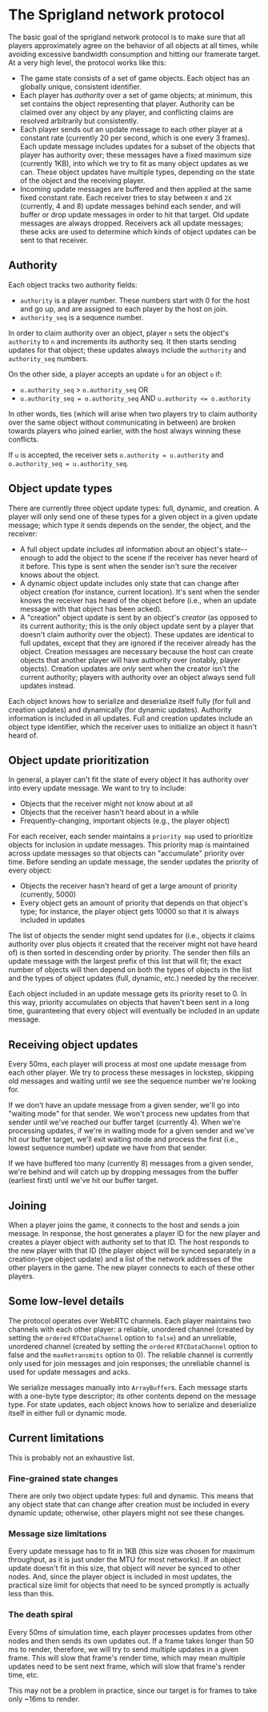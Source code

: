 # The Sprigland network protocol

The basic goal of the sprigland network protocol is to make sure that all
players approximately agree on the behavior of all objects at all times, while
avoiding excessive bandwidth consumption and hitting our framerate target. At a
very high level, the protocol works like this:

- The game state consists of a set of game objects. Each object has an globally
  unique, consistent identifier.
- Each player has *authority* over a set of game objects; at minimum, this set
  contains the object representing that player. Authority can be claimed over
  any object by any player, and conflicting claims are resolved arbitrarily but
  consistently.
- Each player sends out an update message to each other player at a constant
  rate (currently 20 per second, which is one every 3 frames). Each update
  message includes updates for a subset of the objects that player has authority
  over; these messages have a fixed maximum size (currently 1KB), into which we
  try to fit as many object updates as we can. These object updates have
  multiple types, depending on the state of the object and the receiving player.
- Incoming update messages are buffered and then applied at the same fixed
  constant rate. Each receiver tries to stay between `X` and `2X` (currently, 4
  and 8) update messages behind each sender, and will buffer or drop update
  messages in order to hit that target. Old update messages are always
  dropped. Receivers ack all update messages; these acks are used to determine
  which kinds of object updates can be sent to that receiver.
  
## Authority

Each object tracks two authority fields:

- `authority` is a player number. These numbers start with 0 for the host and go
  up, and are assigned to each player by the host on join.
- `authority_seq` is a sequence number.

In order to claim authority over an object, player `n` sets the object's
`authority` to `n` and increments its authority seq. It then starts sending
updates for that object; these updates always include the `authority` and
`authority_seq` numbers.

On the other side, a player accepts an update `u` for an object `o` if:

- `u.authority_seq` > `o.authority_seq` OR
- `u.authority_seq = o.authority_seq` AND `u.authority <= o.authority`

In other words, ties (which will arise when two players try to claim authority
over the same object without communicating in between) are broken towards
players who joined earlier, with the host always winning these conflicts.

If `u` is accepted, the receiver sets `o.authority = u.authority` and
`o.authority_seq = u.authority_seq`.

## Object update types

There are currently three object update types: full, dynamic, and creation. A
player will only send one of these types for a given object in a given update
message; which type it sends depends on the sender, the object, and the
receiver:

- A full object update includes *all* information about an object's
  state--enough to add the object to the scene if the receiver has never heard
  of it before. This type is sent when the sender isn't sure the receiver knows
  about the object.
- A dynamic object update includes only state that can change after object
  creation (for instance, current location). It's sent when the sender knows the
  receiver has heard of the object before (i.e., when an update message with
  that object has been acked).
- A "creation" object update is sent by an object's *creator* (as opposed to its
  current authority; this is the only object update sent by a player that
  doesn't claim authority over the object). These updates are identical to full
  updates, except that they are ignored if the receiver already has the
  object. Creation messages are necessary because the host can create objects
  that another player will have authority over (notably, player
  objects). Creation updates are *only* sent when the creator isn't the current
  authority; players with authority over an object always send full updates
  instead.
  
Each object knows how to serialize and deserialize itself fully (for full and
creation updates) and dynamically (for dynamic updates). Authority information
is included in all updates. Full and creation updates include an object type
identifier, which the receiver uses to initialize an object it hasn't heard of.

## Object update prioritization

In general, a player can't fit the state of every object it has authority over
into every update message. We want to try to include:
- Objects that the receiver might not know about at all
- Objects that the receiver hasn't heard about in a while
- Frequently-changing, important objects (e.g., the player object)

For each receiver, each sender maintains a `priority map` used to prioritize
objects for inclusion in update messages. This priority map is maintained across
update messages so that objects can "accumulate" priority over time. Before
sending an update message, the sender updates the priority of every object:
- Objects the receiver hasn't heard of get a large amount of priority (currently, 5000)
- Every object gets an amount of priority that depends on that object's type;
  for instance, the player object gets 10000 so that it is always included in
  updates
  
The list of objects the sender might send updates for (i.e., objects it claims
authority over plus objects it created that the receiver might not have heard
of) is then sorted in descending order by priority. The sender then fills an
update message with the largest prefix of this list that will fit; the exact
number of objects will then depend on both the types of objects in the list and
the types of object updates (full, dynamic, etc.) needed by the receiver.

Each object included in an update message gets its priority reset to 0. In this
way, priority accumulates on objects that haven't been sent in a long time,
guaranteeing that every object will eventually be included in an update message.

## Receiving object updates

Every 50ms, each player will process at most one update message from each other
player. We try to process these messages in lockstep, skipping old messages and
waiting until we see the sequence number we're looking for.

If we don't have an update message from a given sender, we'll go into "waiting
mode" for that sender. We won't process new updates from that sender until we've
reached our buffer target (currently 4). When we're processing updates, if we're
in waiting mode for a given sender and we've hit our buffer target, we'll exit
waiting mode and process the first (i.e., lowest sequence number) update we have
from that sender.

If we have buffered too many (currently 8) messages from a given sender, we're
behind and will catch up by dropping messages from the buffer (earliest first)
until we've hit our buffer target.

## Joining

When a player joins the game, it connects to the host and sends a join
message. In response, the host generates a player ID for the new player and
creates a player object with authority set to that ID. The host responds to the
new player with that ID (the player object will be synced separately in a
creation-type object update) and a list of the network addresses of the other
players in the game. The new player connects to each of these other players.

## Some low-level details

The protocol operates over WebRTC channels. Each player maintains two channels
with each other player: a reliable, unordered channel (created by setting the
`ordered` `RTCDataChannel` option to `false`) and an unreliable, unordered
channel (created by setting the `ordered` `RTCDataChannel` option to false and
the `maxRetransmits` option to 0). The reliable channel is currently only used
for join messages and join responses; the unreliable channel is used for update
messages and acks.

We serialize messages manually into `ArrayBuffer`s. Each message starts with a
one-byte type descriptor; its other contents depend on the message type. For
state updates, each object knows how to serialize and deserialize itself in
either full or dynamic mode.

## Current limitations

This is probably not an exhaustive list.

### Fine-grained state changes

There are only two object update types: full and dynamic. This means
that any object state that can change after creation must be included in every
dynamic update; otherwise, other players might not see these changes.

### Message size limitations

Every update message has to fit in 1KB (this size was chosen for maximum
throughput, as it is just under the MTU for most networks). If an object update
doesn't fit in this size, that object will *never* be synced to other
nodes. And, since the player object is included in most updates, the practical
size limit for objects that need to be synced promptly is actually less than
this.

### The death spiral

Every 50ms of simulation time, each player processes updates from other nodes
and then sends its own updates out. If a frame takes longer than 50 ms to
render, therefore, we will try to send multiple updates in a given frame. This
will slow that frame's render time, which may mean multiple updates need to be
sent next frame, which will slow that frame's render time, etc.

This may not be a problem in practice, since our target is for frames to take
only ~16ms to render.
